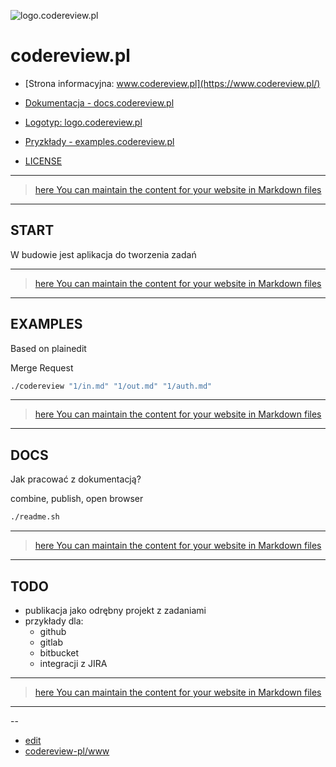 
![logo.codereview.pl](https://logo.codereview.pl/1/cover.png)

# codereview.pl

+ [Strona informacyjna: www.codereview.pl](https://www.codereview.pl/)
+ [Dokumentacja - docs.codereview.pl](https://docs.codereview.pl/)
+ [Logotyp: logo.codereview.pl](https://logo.codereview.pl/)
+ [Pryzkłady - examples.codereview.pl](http://examples.codereview.pl)

+ [LICENSE](LICENSE)


---

> [here You can maintain the content for your website in Markdown files](https://github.com/codereview-pl/examples/edit/main/MENU.md)

---

## START

W budowie jest aplikacja do tworzenia zadań




---

> [here You can maintain the content for your website in Markdown files](https://github.com/codereview-pl/examples/edit/main/START.md)

---

## EXAMPLES
Based on plainedit

Merge Request

```bash
./codereview "1/in.md" "1/out.md" "1/auth.md"
```



---

> [here You can maintain the content for your website in Markdown files](https://github.com/codereview-pl/examples/edit/main/EXAMPLES.md)

---

## DOCS

Jak pracować z dokumentacją?


combine, publish, open browser

```bash
./readme.sh
```




---

> [here You can maintain the content for your website in Markdown files](https://github.com/codereview-pl/examples/edit/main/DOCS.md)

---

## TODO

+ publikacja jako odrębny projekt z zadaniami
+ przykłady dla:
  + github
  + gitlab
  + bitbucket
  + integracji z JIRA


---

> [here You can maintain the content for your website in Markdown files](https://github.com/codereview-pl/examples/edit/main/TODO.md)

---

--
+ [edit](https://github.com/codereview-pl/www/edit/main/README.md)
+ [codereview-pl/www](https://github.com/codereview-pl/www/edit/main/README.md)
